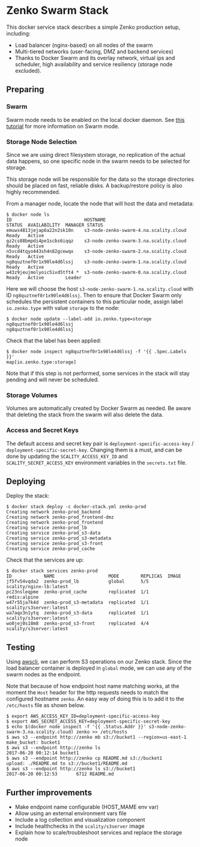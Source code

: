 # Zenko Swarm Stack

This docker service stack describes a simple Zenko production setup, including:

* Load balancer (nginx-based) on all nodes of the swarm
* Multi-tiered networks (user-facing, DMZ and backend services)
* Thanks to Docker Swarm and its overlay network, virtual ips and scheduler,
  high availability and service resiliency (storage node excluded).

## Preparing

### Swarm

Swarm mode needs to be enabled on the local docker daemon. See
[this tutorial](https://docs.docker.com/engine/swarm/swarm-tutorial/)
for more information on Swarm mode.

### Storage Node Selection

Since we are using direct filesystem storage, no replication of the actual data
happens, so one specific node in the swarm needs to be selected for storage.

This storage node will be responsible for the data so the storage directories
should be placed on fast, reliable disks. A backup/restore policy is also highly
recommended.

From a manager node, locate the node that will host the data and metadata:

```shell
$ docker node ls
ID                           HOSTNAME                                STATUS  AVAILABILITY  MANAGER STATUS
emuws4813jejap6a22n2sk10n    s3-node-zenko-swarm-4.na.scality.cloud  Ready   Active
gz2cs88bmpdi4pe1scbs6iqqz    s3-node-zenko-swarm-3.na.scality.cloud  Ready   Active
n5vcd4tqyo443sh4n82gcewqx    s3-node-zenko-swarm-2.na.scality.cloud  Ready   Active
ng8quztnef0r1x90le4d6lssj    s3-node-zenko-swarm-1.na.scality.cloud  Ready   Active
w43z9jeujmolyoic5ivd5tft4 *  s3-node-zenko-swarm-0.na.scality.cloud  Ready   Active        Leader
```

Here we will choose the host `s3-node-zenko-swarm-1.na.scality.cloud` with ID
`ng8quztnef0r1x90le4d6lssj`. Then to ensure that Docker Swarm only schedules the
persistent containers to this particular node, assign label `io.zenko.type` with
value `storage` to the node:

```shell
$ docker node update --label-add io.zenko.type=storage ng8quztnef0r1x90le4d6lssj
ng8quztnef0r1x90le4d6lssj
```

Check that the label has been applied:

```shell
$ docker node inspect ng8quztnef0r1x90le4d6lssj -f '{{ .Spec.Labels }}'
map[io.zenko.type:storage]
```

Note that if this step is not performed, some services in the stack will stay
pending and will never be scheduled.

### Storage Volumes

Volumes are automatically created by Docker Swarm as needed. Be aware that
deleting the stack from the swarm will also delete the data.

### Access and Secret Keys

The default access and secret key pair is `deployment-specific-access-key` /
`deployment-specific-secret-key`. Changing them is a must, and can be done by
updating the `SCALITY_ACCESS_KEY_ID` and `SCALITY_SECRET_ACCESS_KEY` environment
variables in the `secrets.txt` file.

## Deploying

Deploy the stack:

```shell
$ docker stack deploy -c docker-stack.yml zenko-prod
Creating network zenko-prod_backend
Creating network zenko-prod_frontend-dmz
Creating network zenko-prod_frontend
Creating service zenko-prod_lb
Creating service zenko-prod_s3-data
Creating service zenko-prod_s3-metadata
Creating service zenko-prod_s3-front
Creating service zenko-prod_cache
```

Check that the services are up:

```shell
$ docker stack services zenko-prod
ID            NAME                    MODE        REPLICAS  IMAGE
jf5fv54vqda2  zenko-prod_lb           global      5/5       scality/nginx-lb:latest
pc23nsleqpme  zenko-prod_cache        replicated  1/1       redis:alpine
w47r55ja7k4d  zenko-prod_s3-metadata  replicated  1/1       scality/s3server:latest
wa7aqx3n1ytq  zenko-prod_s3-data      replicated  1/1       scality/s3server:latest
wo0jej0s18m8  zenko-prod_s3-front     replicated  4/4       scality/s3server:latest
```

## Testing

Using [awscli](https://aws.amazon.com/cli/), we can perform S3 operations
on our Zenko stack. Since the load balancer container is deployed in `global`
mode, we can use any of the swarm nodes as the endpoint.

Note that because of how endpoint host name matching works, at the moment the
`Host` header for the http requests needs to match the configured hostname
`zenko`. An easy way of doing this is to add it to the `/etc/hosts` file as
shown below.

```shell
$ export AWS_ACCESS_KEY_ID=deployment-specific-access-key
$ export AWS_SECRET_ACCESS_KEY=deployment-specific-secret-key
$ echo $(docker node inspect -f '{{ .Status.Addr }}' s3-node-zenko-swarm-3.na.scality.cloud) zenko >> /etc/hosts
$ aws s3 --endpoint http://zenko mb s3://bucket1 --region=us-east-1
make_bucket: bucket1
$ aws s3 --endpoint http://zenko ls
2017-06-20 00:12:14 bucket1
$ aws s3 --endpoint http://zenko cp README.md s3://bucket1
upload: ./README.md to s3://bucket1/README.md
$ aws s3 --endpoint http://zenko ls s3://bucket1
2017-06-20 00:12:53       6712 README.md
```

## Further improvements

* Make endpoint name configurable (HOST_MAME env var)
* Allow using an external environment vars file
* Include a log collection and visualization component
* Include healthchecks in the `scality/s3server` image
* Explain how to scale/troubleshoot services and replace the storage node
